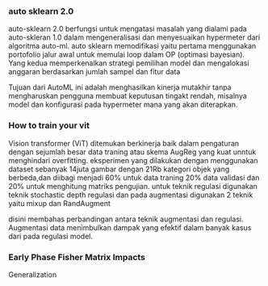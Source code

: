 ### auto sklearn 2.0

auto-sklearn 2.0 berfungsi untuk mengatasi masalah yang dialami pada auto-skleran 1.0 dalam mengeneralisasi dan menyesuaikan hypermeter dari algoritma auto-ml.
auto sklearn memodifikasi yaitu pertama menggunakan portofolio jalur awal untuk memulai loop dalam OP (optimasi bayesian). Yang kedua memperkenalkan strategi pemilihan model dan mengalokasi anggaran berdasarkan jumlah sampel dan fitur data

Tujuan dari AutoML ini adalah menghasilkan kinerja mutakhir tanpa mengharuskan pengguna membuat keputusan tingakt rendah, misalnya model dan konfigurasi pada hypermeter mana yang akan diterapkan.

### How to train your vit

Vision transformer (ViT) ditemukan berkinerja baik dalam pengaturan dengan sejumlah besar data traning atau skema AugReg yang kuat unntuk menghindari overfitting.
eksperimen yang dilakukan dengan menggunakan dataset sebanyak 14juta gambar dengan 21Rb kategori objek yang berbeda,dan diibagi menjadi 60% untuk data traning 20% data validasi dan 20% untuk menghitung matriks pengujian.
untuk teknik regulasi digunakan teknik stochastic depth regulasi dan pada augmentasi digunakan  2 teknik yaitu mixup dan RandAugment

disini membahas perbandingan antara teknik augmentasi dan regulasi. 
Augmentasi data menimbulkan dampak yang efektif dalam banyak kasus dari pada regulasi model.

### Early Phase Fisher Matrix Impacts
Generalization
